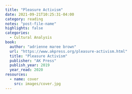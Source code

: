 ```yaml
---
title: "Pleasure Activism"
date: 2021-09-21T10:25:31-04:00
category: reading
notes: "post-file-name"
highlights: false
categories:
  - Cultural Analysis
book:
  author: "adrienne maree brown"
  url: "https://www.akpress.org/pleasure-activism.html"
  title: "Pleasure Activism"
  publisher: "AK Press"
  publish_year: 2019
  year_read: 2020
resources:
  - name: cover
    src: images/cover.jpg
---
```


